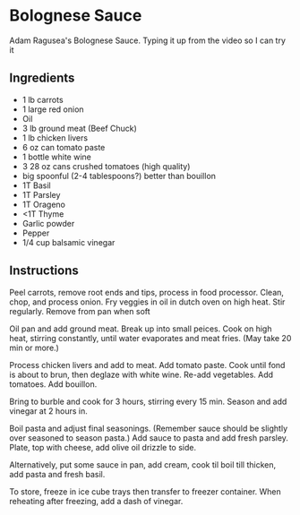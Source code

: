 # Bolognese Sauce
Adam Ragusea's Bolognese Sauce. Typing it up from the video so I can try it

## Ingredients
* 1 lb carrots
* 1 large red onion
* Oil
* 3 lb ground meat (Beef Chuck)
* 1 lb chicken livers
* 6 oz can tomato paste
* 1 bottle white wine
* 3 28 oz cans crushed tomatoes (high quality)
* big spoonful (2-4 tablespoons?) better than bouillon
* 1T Basil
* 1T Parsley
* 1T Orageno
* <1T Thyme
* Garlic powder
* Pepper
* 1/4 cup balsamic vinegar 

## Instructions
Peel carrots, remove root ends and tips, process in food processor. Clean, chop, and process onion. Fry veggies in oil in dutch oven on high heat. Stir regularly. Remove from pan when soft

Oil pan and add ground meat. Break up into small peices. Cook on high heat, stirring constantly, until water evaporates and meat fries. (May take 20 min or more.)

Process chicken livers and add to meat. Add tomato paste. Cook until fond is about to brun, then deglaze with white wine. Re-add vegetables. Add tomatoes. Add bouillon.

Bring to burble and cook for 3 hours, stirring every 15 min. Season and add vinegar at 2 hours in.

Boil pasta and adjust final seasonings. (Remember sauce should be slightly over seasoned to season pasta.) Add sauce to pasta and add fresh parsley. Plate, top with cheese, add olive oil drizzle to side.



Alternatively, put some sauce in pan, add cream, cook til boil till thicken, add pasta and fresh basil.

To store, freeze in ice cube trays then transfer to freezer container. When reheating after freezing, add a dash of vinegar. 

